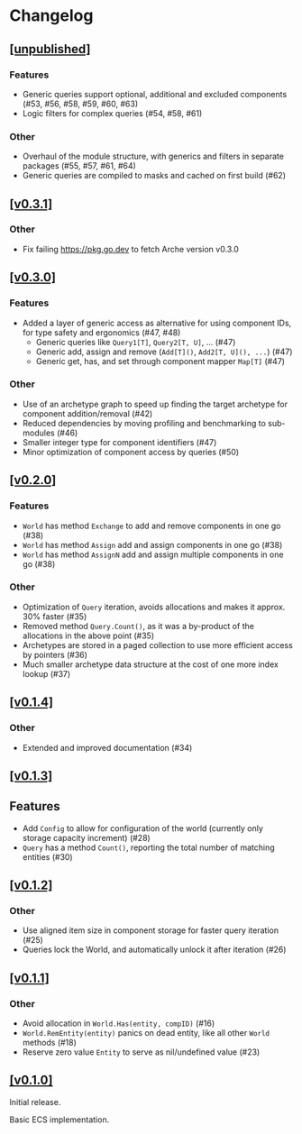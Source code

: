 # Changelog

## [[unpublished]](https://github.com/mlange-42/arche/compare/v0.3.1...main)

### Features

* Generic queries support optional, additional and excluded components (#53, #56, #58, #59, #60, #63)
* Logic filters for complex queries (#54, #58, #61)

### Other

* Overhaul of the module structure, with generics and filters in separate packages (#55, #57, #61, #64)
* Generic queries are compiled to masks and cached on first build (#62)

## [[v0.3.1]](https://github.com/mlange-42/arche/compare/v0.3.0...v0.3.1)

### Other

* Fix failing https://pkg.go.dev to fetch Arche version v0.3.0

## [[v0.3.0]](https://github.com/mlange-42/arche/compare/v0.2.0...v0.3.0)

### Features

* Added a layer of generic access as alternative for using component IDs, for type safety and ergonomics (#47, #48)
  * Generic queries like `Query1[T]`, `Query2[T, U]`, ... (#47)
  * Generic add, assign and remove (`Add[T]()`, `Add2[T, U](), ...`) (#47)
  * Generic get, has, and set through component mapper `Map[T]` (#47)

### Other

* Use of an archetype graph to speed up finding the target archetype for component addition/removal (#42)
* Reduced dependencies by moving profiling and benchmarking to sub-modules (#46)
* Smaller integer type for component identifiers (#47)
* Minor optimization of component access by queries (#50)

## [[v0.2.0]](https://github.com/mlange-42/arche/compare/v0.1.4...v0.2.0)

### Features

* `World` has method `Exchange` to add and remove components in one go (#38)
* `World` has method `Assign` add and assign components in one go (#38)
* `World` has method `AssignN` add and assign multiple components in one go (#38)

### Other

* Optimization of `Query` iteration, avoids allocations and makes it approx. 30% faster (#35)
* Removed method `Query.Count()`, as it was a by-product of the allocations in the above point (#35)
* Archetypes are stored in a paged collection to use more efficient access by pointers (#36)
* Much smaller archetype data structure at the cost of one more index lookup (#37)

## [[v0.1.4]](https://github.com/mlange-42/arche/compare/v0.1.3...v0.1.4)

### Other

* Extended and improved documentation (#34)

## [[v0.1.3]](https://github.com/mlange-42/arche/compare/v0.1.2...v0.1.3)

## Features

* Add `Config` to allow for configuration of the world (currently only storage capacity increment) (#28)
* `Query` has a method `Count()`, reporting the total number of matching entities (#30)

## [[v0.1.2]](https://github.com/mlange-42/arche/compare/v0.1.1...v0.1.2)

### Other

* Use aligned item size in component storage for faster query iteration (#25)
* Queries lock the World, and automatically unlock it after iteration (#26)

## [[v0.1.1]](https://github.com/mlange-42/arche/compare/v0.1.0...v0.1.1)

### Other

* Avoid allocation in `World.Has(entity, compID)` (#16)
* `World.RemEntity(entity)` panics on dead entity, like all other `World` methods (#18)
* Reserve zero value `Entity` to serve as nil/undefined value (#23)

## [[v0.1.0]](https://github.com/mlange-42/arche/tree/v0.1.0)

Initial release.

Basic ECS implementation.
